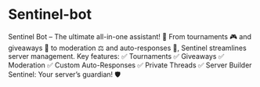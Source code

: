 # Sentinel-bot
Sentinel Bot – The ultimate all-in-one assistant! 🚀 From tournaments 🎮 and giveaways 🎉 to moderation ⚖️ and auto-responses 🤖, Sentinel streamlines server management. Key features: ✅ Tournaments ✅ Giveaways ✅ Moderation ✅ Custom Auto-Responses ✅ Private Threads ✅ Server Builder Sentinel: Your server’s guardian! 🛡️
